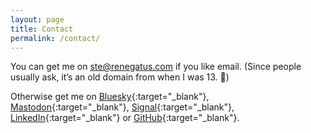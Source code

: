 ```yaml
---
layout: page
title: Contact
permalink: /contact/
---
```


You can get me on ste@renegatus.com if you like email. (Since people usually ask, it’s an old domain from when I was 13. :facepalm:)

Otherwise get me on [Bluesky](https://bsky.app/profile/visitmy.website){:target="_blank"}, [Mastodon](https://indieweb.social/@stevenjmesser){:target="_blank"}, [Signal](https://signal.me/#eu/P0kyTffXLi9Q9zoA4XPMQeR8D5Wxm0OP/2uoSEDxvIe5bspLBPFCvoSQSIlTMbIg){:target="_blank"}, [LinkedIn](https://www.linkedin.com/in/stevenjmesser){:target="_blank"} or [GitHub](https://github.com/stevenjmesser){:target="_blank"}.
